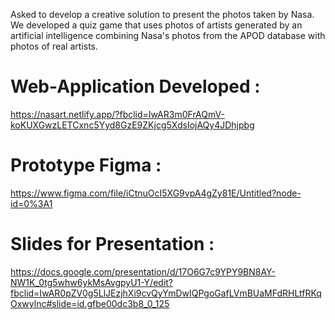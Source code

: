 Asked to develop a creative solution to present the photos taken by Nasa. We developed a quiz game that uses photos of artists generated by an artificial intelligence combining Nasa's photos from the APOD database with photos of real artists.

# Web-Application Developed : 
https://nasart.netlify.app/?fbclid=IwAR3m0FrAQmV-koKUXGwzLETCxnc5Yyd8GzE9ZKjcg5XdsIojAQy4JDhjpbg

# Prototype Figma : 
https://www.figma.com/file/iCtnuOcI5XG9vpA4gZy81E/Untitled?node-id=0%3A1

# Slides for Presentation : 
https://docs.google.com/presentation/d/17O6G7c9YPY9BN8AY-NW1K_0tg5whw6ykMsAvgpyU1-Y/edit?fbclid=IwAR0pZV0g5LlJEzjhXi9cvQyYmDwIQPgoGafLVmBUaMFdRHLtfRKqOxwylnc#slide=id.gfbe00dc3b8_0_125
